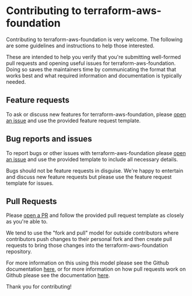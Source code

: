 # Contributing to terraform-aws-foundation

Contributing to terraform-aws-foundation is very welcome. The following are some 
guidelines and instructions to help those interested. 

These are intended to help you verify that you're submitting well-formed pull 
requests and opening useful issues for terraform-aws-foundation. Doing so saves 
the maintainers time by communicating the format that works best and what required
information and documentation is typically needed.

## Feature requests
[feature-requests]: #feature-requests

To ask or discuss new features for terraform-aws-foundation, please 
[open an issue](https://github.com/fpco/terraform-aws-foundation/issues) and use
the provided feature request template.

## Bug reports and issues
[bug-reports]: #bug-reports

To report bugs or other issues with terraform-aws-foundation please 
[open an issue](https://github.com/fpco/terraform-aws-foundation/issues) and use
the provided template to include all necessary details.

Bugs should not be feature requests in disguise. We're happy to entertain and 
discuss new feature requests but please use the feature request template for issues.

## Pull Requests
[pull-requests]: #pull-requests

Please [open a PR](https://github.com/fpco/terraform-aws-foundation/pulls) 
and follow the provided pull request template as closely as you're able to. 

We tend to use the "fork and pull" model for outside contributors where 
contributors push changes to their personal fork and then create pull requests
to bring those changes into the terraform-aws-foundation repository. 

For more information on this using this model please see the Github documentation 
[here](https://help.github.com/en/articles/about-collaborative-development-models),
or for more information on how pull requests work on Github please see the documentation
[here](https://help.github.com/en/articles/about-pull-requests).

Thank you for contributing! 
